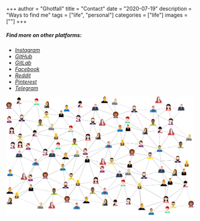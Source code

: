 +++
author = "Ghotfall"
title = "Contact"
date = "2020-07-19"
description = "Ways to find me"
tags = ["life", "personal"]
categories = ["life"]
images = [""]
+++

##### Find more on other platforms:

- *[Instagram](http://instagram.com/ghotfall)*
- *[GitHub](http://github.com/ghotfall)*
- *[GitLab](http://gitlab.com/ghotfall)*
- *[Facebook](http://facebook.com/100004706048519)*
- *[Reddit](http://reddit.com/user/ghotfall)*
- *[Pinterest](http://pinterest.com/ghotfall)*
- *[Telegram](http://telegram.me/ghotfall)*

![Social Media](/img/main/social-media.png)